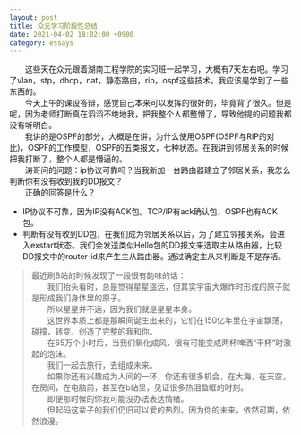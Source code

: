 ```yaml
---
layout: post
title: 众元学习阶段性总结
date: 2021-04-02 18:02:00 +0900
category: essays
---
```


&ensp;&ensp;&ensp;&ensp;这些天在众元跟着湖南工程学院的实习班一起学习，大概有7天左右吧。学习了vlan，stp，dhcp，nat，静态路由，rip，ospf这些技术。我应该是学到了一些东西的。  
&ensp;&ensp;&ensp;&ensp;今天上午的课设答辩，感觉自己本来可以发挥的很好的，毕竟背了很久。但是呢，因为老师打断真在滔滔不绝地我，把我整个人都整懵了，导致他提的问题我都没有听明白。  
&ensp;&ensp;&ensp;&ensp;我讲的是OSPF的部分，大概是在讲，为什么使用OSPF(OSPF与RIP的对比)，OSPF的工作模型，OSPF的五类报文，七种状态。在我讲到邻居关系的时候把我打断了，整个人都是懵逼的。  
&ensp;&ensp;&ensp;&ensp;涛哥问的问题：ip协议可靠吗？当我新加一台路由器建立了邻居关系，我怎么判断你有没有收到我的DD报文？  
&ensp;&ensp;&ensp;&ensp;正确的回答是什么？
- IP协议不可靠，因为IP没有ACK包。TCP/IP有ack确认包，OSPF也有ACK包。
- 判断有没有收到DD包，在我们成为邻居关系以后，为了建立邻接关系，会进入exstart状态。我们会发送类似Hello包的DD报文来选取主从路由器，比较DD报文中的router-id来产生主从路由器。通过确定主从来判断是不是存活。

> 最近刷B站的时候发现了一段很有韵味的话：  
>&ensp;&ensp;&ensp;&ensp;我们抬头看时，总是觉得星星遥远，但其实宇宙大爆炸时形成的原子就是形成我们身体里的原子。  
>&ensp;&ensp;&ensp;&ensp;所以星星并不远，因为我们就是星星本身。  
>&ensp;&ensp;&ensp;&ensp;这世界本质上都是那瞬间诞生出来的，它们在150亿年里在宇宙飘荡，碰撞，转变，创造了完整的我和你。  
>&ensp;&ensp;&ensp;&ensp;在65万个小时后，当我们氧化成风，很有可能变成两杯啤酒“干杯”时激起的泡沫。  
>&ensp;&ensp;&ensp;&ensp;我们一起去旅行，去组成未来。  
>&ensp;&ensp;&ensp;&ensp;如果你还有兴趣成为人间的一环，你还有很多机会，在大海，在天空，在房间，在电脑前，甚至在b站里，见证很多热泪盈眶的时刻。  
>&ensp;&ensp;&ensp;&ensp;即便那时候的你我可能没办法表达情绪。  
>&ensp;&ensp;&ensp;&ensp;但起码这辈子的我们仍旧可以爱的热烈。因为你的未来，依然可期，依然浪漫。
